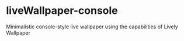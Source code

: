 # liveWallpaper-console
Minimalistic console-style live wallpaper using the capabilities of Lively Wallpaper
